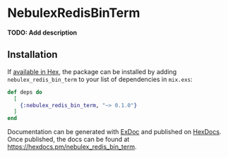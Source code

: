 # NebulexRedisBinTerm

**TODO: Add description**

## Installation

If [available in Hex](https://hex.pm/docs/publish), the package can be installed
by adding `nebulex_redis_bin_term` to your list of dependencies in `mix.exs`:

```elixir
def deps do
  [
    {:nebulex_redis_bin_term, "~> 0.1.0"}
  ]
end
```

Documentation can be generated with [ExDoc](https://github.com/elixir-lang/ex_doc)
and published on [HexDocs](https://hexdocs.pm). Once published, the docs can
be found at <https://hexdocs.pm/nebulex_redis_bin_term>.

